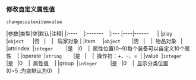 ### 修改自定义属性值
`changecustomitemvalue`

|参数|类型|空|默认|注释|
|:----    |:-------    |:--- |----|------      |
|play     |`object`      |否   |    |   玩家对象 |
|item     |`object`        |否   |    |  物品对象   |
|attrindex  |`integer`         |是   |0    |  属性位置(0~9)每个装备可以自定义10个属性    |
|operate  |`string`        |是   |    |  操作符：+、-、=  |
|value  |`integer`         |是   |0    |  属性值    |
|group  |`integer`         |是   |0    |  显示分类位置<br />(0~5 ;为空默认为0)    |

